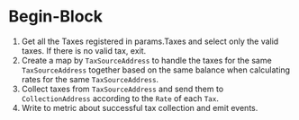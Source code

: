 <!-- order: 4 -->

# Begin-Block

1. Get all the Taxes registered in params.Taxes and select only the valid taxes. If there is no valid tax, exit.
2. Create a map by `TaxSourceAddress` to handle the taxes for the same `TaxSourceAddress` together based on the same balance when calculating rates for the same `TaxSourceAddress`.
3. Collect taxes from `TaxSourceAddress` and send them to `CollectionAddress` according to the `Rate` of each `Tax`.
4. Write to metric about successful tax collection and emit events.